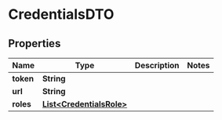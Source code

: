 # CredentialsDTO

## Properties
Name | Type | Description | Notes
------------ | ------------- | ------------- | -------------
**token** | **String** |  | 
**url** | **String** |  | 
**roles** | [**List&lt;CredentialsRole&gt;**](CredentialsRole.md) |  | 
